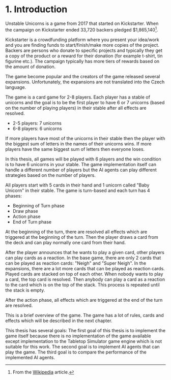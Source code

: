 # 1. Introduction

Unstable Unicorns is a game from 2017 that started on Kickstarter.
When the campaign on Kickstarter ended 33,720 backers pledged $1,865,140[^wiki].

[^wiki]: From the [Wikipedia](http://unstablegameswiki.com/index.php?title=2017_Kickstarter) article.

Kickstarter is a crowdfunding platform where you present your idea/work and you
are finding funds to start/finish/make more copies of the project.
Backers are persons who donate to specific projects and typically
they get a copy of the product or a reward for their donation (for example
t-shirt, tin figurine etc.). The campaign typically has more tiers of rewards
based on the amount of donation.

The game become popular and the creators of the game released several expansions.
Unfortunately, the expansions are not translated into the Czech language.

The game is a card game for 2-8 players. Each player has a stable of unicorns
and the goal is to be the first player to have 6 or 7 unicorns (based on the number
of playing players) in their stable after all effects are resolved.

- 2-5 players: 7 unicorns
- 6-8 players: 6 unicorns

If more players have most of the unicorns in their stable then the player with the
biggest sum of letters in the names of their unicorns wins. If more players have
the same biggest sum of letters then everyone loses.

In this thesis, all games will be played with 6 players and the win condition is
to have 6 unicorns in your stable. The game implementation itself can handle a different
number of players but the AI agents can play different strategies based on the
number of players.

All players start with 5 cards in their hand and 1 unicorn called "Baby Unicorn"
in their stable. The game is turn-based and each turn has 4 phases:

- Beginning of Turn phase
- Draw phase
- Action phase
- End of Turn phase

At the beginning of the turn, there are resolved all effects which are triggered at
the beginning of the turn. Then the player draws a card from the deck and can play
normally one card from their hand.

After the player announces that he wants to play a given card, other players can play
cards as a reaction.
In the base game, there are only 2 cards that can be played as reaction cards:
"Neigh" and "Super Neigh". In the expansions, there are a lot more cards that
can be played as reaction cards.
Played cards are stacked on top of each other. When nobody wants to play a card, the
top card is resolved. Then anybody can play a card as a reaction to the card which
is on the top of the stack. This process is repeated until the stack is empty.

After the action phase, all effects which are triggered at the end of the turn are resolved.

This is a brief overview of the game. The game has a lot of rules, cards and effects
which will be described in the next chapter.

This thesis has several goals: The first goal of this thesis is to implement the game
itself because there is no implementation of the game available except implementation
to the Tabletop Simulator game engine which is not suitable for this work.
The second goal is to implement AI agents that can play the game. The third goal is
to compare the performance of the implemented AI agents.